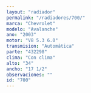 ```yaml
---
layout: "radiador"
permalink: "/radiadores/700/"
marca: "Chevrolet"
modelo: "Avalanche"
ano: "2003"
motor: "V8 5.3 6.0"
transmision: "Automática"
parte: "432298"
clima: "Con clima"
alto: "34"
ancho: "17 1/2"
observaciones: ""
id: "700"
---
```


